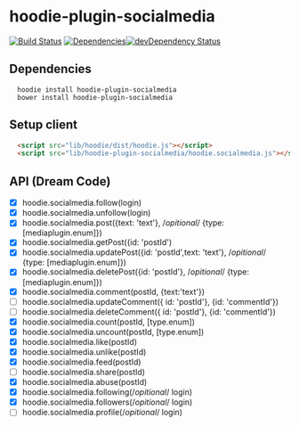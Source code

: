 hoodie-plugin-socialmedia
====================
[![Build Status](https://travis-ci.org/goappes/hoodie-plugin-socialmedia.svg?branch=master)](https://travis-ci.org/goappes/hoodie-plugin-socialmedia) [![Dependencies](https://david-dm.org/goappes/hoodie-plugin-socialmedia.png)](https://david-dm.org/goappes/hoodie-plugin-socialmedia)[![devDependency Status](https://david-dm.org/goappes/hoodie-plugin-socialmedia/dev-status.svg)](https://david-dm.org/goappes/hoodie-plugin-socialmedia#info=devDependencies)

## Dependencies
```shell
  hoodie install hoodie-plugin-socialmedia
  bower install hoodie-plugin-socialmedia
```


## Setup client
```html
  <script src="lib/hoodie/dist/hoodie.js"></script>
  <script src="lib/hoodie-plugin-socialmedia/hoodie.socialmedia.js"></script>
```

## API (Dream Code)
-  [x] hoodie.socialmedia.follow(login)
-  [x] hoodie.socialmedia.unfollow(login)
-  [x] hoodie.socialmedia.post({text: 'text'}, /*opitional*/ {type: [mediaplugin.enum]})
-  [x] hoodie.socialmedia.getPost({id: 'postId')
-  [x] hoodie.socialmedia.updatePost({id: 'postId',text: 'text'}, /*opitional*/ {type: [mediaplugin.enum]})
-  [x] hoodie.socialmedia.deletePost({id: 'postId'}, /*opitional*/ {type: [mediaplugin.enum]})
-  [x] hoodie.socialmedia.comment(postId, {text:'text'})
-  [ ] hoodie.socialmedia.updateComment({ id: 'postId'}, {id: 'commentId'})
-  [ ] hoodie.socialmedia.deleteComment({ id: 'postId'}, {id: 'commentId'})
-  [x] hoodie.socialmedia.count(postId, [type.enum]) 
-  [x] hoodie.socialmedia.uncount(postId, [type.enum])
-  [x] hoodie.socialmedia.like(postId) 
-  [x] hoodie.socialmedia.unlike(postId)
-  [x] hoodie.socialmedia.feed(postId)
-  [ ] hoodie.socialmedia.share(postId)
-  [x] hoodie.socialmedia.abuse(postId)
-  [x] hoodie.socialmedia.following(/*opitional*/ login)
-  [x] hoodie.socialmedia.followers(/*opitional*/ login)
-  [ ] hoodie.socialmedia.profile(/*opitional*/ login)
